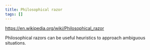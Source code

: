 ```yaml
---
title: Philosophical razor
tags: []
---
```


https://en.wikipedia.org/wiki/Philosophical_razor

Philosophical razors can be useful heuristics to approach ambiguous situations. 